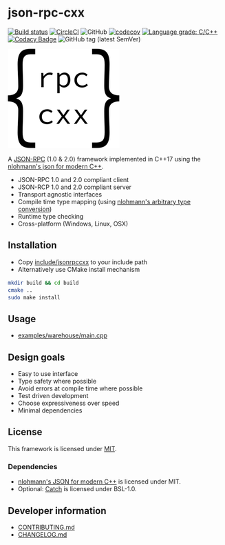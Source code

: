 # json-rpc-cxx


[![Build status](https://ci.appveyor.com/api/projects/status/c6rv869h984m1eo2?svg=true)](https://ci.appveyor.com/project/cinemast/json-rpc-cxx)
[![CircleCI](https://circleci.com/gh/jsonrpcx/json-rpc-cxx.svg?style=svg)](https://circleci.com/gh/jsonrpcx/json-rpc-cxx)
![GitHub](https://img.shields.io/github/license/jsonrpcx/json-rpc-cxx.svg)
[![codecov](https://codecov.io/gh/jsonrpcx/json-rpc-cxx/branch/master/graph/badge.svg)](https://codecov.io/gh/jsonrpcx/json-rpc-cxx)
[![Language grade: C/C++](https://img.shields.io/lgtm/grade/cpp/g/jsonrpcx/json-rpc-cxx.svg?logo=lgtm&logoWidth=18)](https://lgtm.com/projects/g/jsonrpcx/json-rpc-cxx/context:cpp)
[![Codacy Badge](https://api.codacy.com/project/badge/Grade/16b095ad49964288b524bc0b499c4efb)](https://www.codacy.com/app/cinemast/json-rpc-cxx?utm_source=github.com&amp;utm_medium=referral&amp;utm_content=jsonrpcx/json-rpc-cxx&amp;utm_campaign=Badge_Grade)
![GitHub tag (latest SemVer)](https://img.shields.io/github/tag/jsonrpcx/json-rpc-cxx.svg)

![json-rpc-cxx-icon](doc/icon.png)

A [JSON-RPC](https://www.jsonrpc.org/) (1.0 & 2.0) framework implemented in C++17 using the [nlohmann's json for modern C++](https://github.com/nlohmann/json).

-   JSON-RPC 1.0 and 2.0 compliant client
-   JSON-RCP 1.0 and 2.0 compliant server
-   Transport agnostic interfaces
-   Compile time type mapping (using [nlohmann's arbitrary type conversion](https://github.com/nlohmann/json#arbitrary-types-conversions))
-   Runtime type checking
-   Cross-platform (Windows, Linux, OSX)

## Installation

-   Copy [include/jsonrpccxx](include) to your include path
-   Alternatively use CMake install mechanism

```bash
mkdir build && cd build
cmake ..
sudo make install
```

## Usage

-   [examples/warehouse/main.cpp](examples/warehouse/main.cpp)

## Design goals

-   Easy to use interface
-   Type safety where possible
-   Avoid errors at compile time where possible
-   Test driven development
-   Choose expressiveness over speed
-   Minimal dependencies

## License

This framework is licensed under [MIT](LICENSE).

### Dependencies

-   [nlohmann's JSON for modern C++](https://github.com/nlohmann/json) is licensed under MIT.
-   Optional: [Catch](https://github.com/catchorg/Catch2) is licensed under BSL-1.0.

## Developer information

-   [CONTRIBUTING.md](CONTRIBUTING.md)
-   [CHANGELOG.md](CHANGELOG.md)
